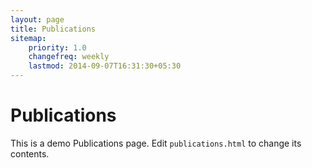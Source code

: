 ```yaml
---
layout: page
title: Publications
sitemap:
    priority: 1.0
    changefreq: weekly
    lastmod: 2014-09-07T16:31:30+05:30
---
```

# Publications
This is a demo Publications page. Edit ```publications.html``` to change its contents.

